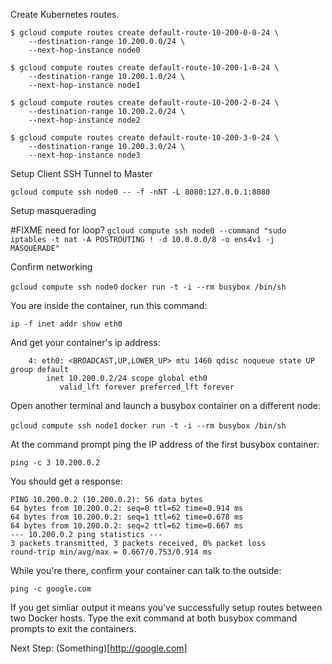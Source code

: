 Create Kubernetes routes.

```
$ gcloud compute routes create default-route-10-200-0-0-24 \
    --destination-range 10.200.0.0/24 \
    --next-hop-instance node0

$ gcloud compute routes create default-route-10-200-1-0-24 \
    --destination-range 10.200.1.0/24 \
    --next-hop-instance node1

$ gcloud compute routes create default-route-10-200-2-0-24 \
    --destination-range 10.200.2.0/24 \
    --next-hop-instance node2

$ gcloud compute routes create default-route-10-200-3-0-24 \
    --destination-range 10.200.3.0/24 \
    --next-hop-instance node3
```

Setup Client SSH Tunnel to Master

`gcloud compute ssh node0 -- -f -nNT -L 8080:127.0.0.1:8080`


Setup masquerading

#FIXME need for loop?
`gcloud compute ssh node0 --command "sudo iptables -t nat -A POSTROUTING ! -d 10.0.0.0/8 -o ens4v1 -j MASQUERADE"`

Confirm networking

`gcloud compute ssh node0`
`docker run -t -i --rm busybox /bin/sh`

You are inside the container, run this command:

`ip -f inet addr show eth0`

And get your container's ip address:

```
    4: eth0: <BROADCAST,UP,LOWER_UP> mtu 1460 qdisc noqueue state UP group default
        inet 10.200.0.2/24 scope global eth0
           valid_lft forever preferred_lft forever
```
Open another terminal and launch a busybox container on a different node:

`gcloud compute ssh node1`
`docker run -t -i --rm busybox /bin/sh`

At the command prompt ping the IP address of the first busybox container:

`ping -c 3 10.200.0.2`

You should get a response:

```
PING 10.200.0.2 (10.200.0.2): 56 data bytes
64 bytes from 10.200.0.2: seq=0 ttl=62 time=0.914 ms
64 bytes from 10.200.0.2: seq=1 ttl=62 time=0.678 ms
64 bytes from 10.200.0.2: seq=2 ttl=62 time=0.667 ms
--- 10.200.0.2 ping statistics ---
3 packets transmitted, 3 packets received, 0% packet loss
round-trip min/avg/max = 0.667/0.753/0.914 ms
```

While you're there, confirm your container can talk to the outside:

`ping -c google.com`


If you get simliar output it means you’ve successfully setup routes between two Docker hosts. Type the exit command at both busybox command prompts to exit the containers.

Next Step: (Something)[http://google.com]